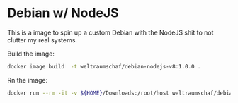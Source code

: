 # Debian w/ NodeJS

This is a image to spin up a custom Debian with the NodeJS shit to not clutter my real systems.

Build the image:

```bash
docker image build  -t weltraumschaf/debian-nodejs-v8:1.0.0 .
```

Rn the image:

```bash
docker run --rm -it -v ${HOME}/Downloads:/root/host weltraumschaf/debian-nodejs-v8:1.0.0 /bin/bash
```
